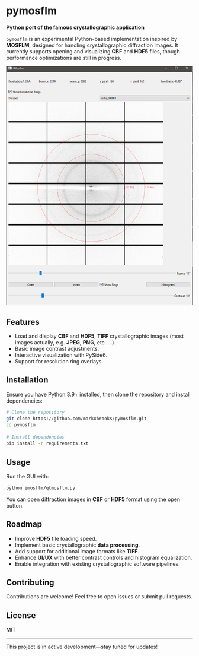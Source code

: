 # pymosflm

**Python port of the famous crystallographic application**

`pymosflm` is an experimental Python-based implementation inspired by **MOSFLM**, designed for handling crystallographic diffraction images. It currently supports opening and visualizing **CBF** and **HDF5** files, though performance optimizations are still in progress.

![Screenshot](resources/screenshot1.png)

## Features
- Load and display **CBF** and **HDF5**, **TIFF** crystallographic images (most images actually, e.g. **JPEG**, **PNG**, etc. ...).
- Basic image contrast adjustments.
- Interactive visualization with PySide6.
- Support for resolution ring overlays.

## Installation

Ensure you have Python 3.9+ installed, then clone the repository and install dependencies:

```sh
# Clone the repository
git clone https://github.com/markxbrooks/pymosflm.git
cd pymosflm

# Install dependencies
pip install -r requirements.txt
```

## Usage

Run the GUI with:

```sh
python imosflm/qtmosflm.py
```

You can open diffraction images in **CBF** or **HDF5** format using the open button.

## Roadmap
- Improve **HDF5** file loading speed.
- Implement basic crystallographic **data processing**.
- Add support for additional image formats like **TIFF**.
- Enhance **UI/UX** with better contrast controls and histogram equalization.
- Enable integration with existing crystallographic software pipelines.

## Contributing

Contributions are welcome! Feel free to open issues or submit pull requests.

## License

MIT

---

This project is in active development—stay tuned for updates!

